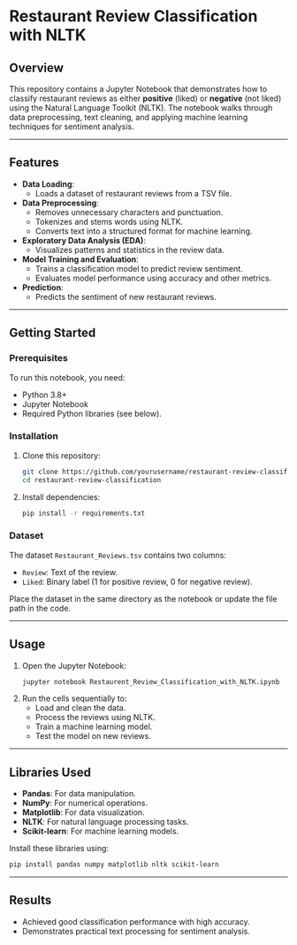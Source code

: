 # Restaurant Review Classification with NLTK

## Overview
This repository contains a Jupyter Notebook that demonstrates how to classify restaurant reviews as either **positive** (liked) or **negative** (not liked) using the Natural Language Toolkit (NLTK). The notebook walks through data preprocessing, text cleaning, and applying machine learning techniques for sentiment analysis.

---

## Features
- **Data Loading**:
  - Loads a dataset of restaurant reviews from a TSV file.
- **Data Preprocessing**:
  - Removes unnecessary characters and punctuation.
  - Tokenizes and stems words using NLTK.
  - Converts text into a structured format for machine learning.
- **Exploratory Data Analysis (EDA)**:
  - Visualizes patterns and statistics in the review data.
- **Model Training and Evaluation**:
  - Trains a classification model to predict review sentiment.
  - Evaluates model performance using accuracy and other metrics.
- **Prediction**:
  - Predicts the sentiment of new restaurant reviews.

---

## Getting Started

### Prerequisites
To run this notebook, you need:
- Python 3.8+
- Jupyter Notebook
- Required Python libraries (see below).

### Installation
1. Clone this repository:
   ```bash
   git clone https://github.com/yourusername/restaurant-review-classification.git
   cd restaurant-review-classification
   ```
2. Install dependencies:
   ```bash
   pip install -r requirements.txt
   ```

### Dataset
The dataset `Restaurant_Reviews.tsv` contains two columns:
- `Review`: Text of the review.
- `Liked`: Binary label (1 for positive review, 0 for negative review).

Place the dataset in the same directory as the notebook or update the file path in the code.

---

## Usage
1. Open the Jupyter Notebook:
   ```bash
   jupyter notebook Restaurent_Review_Classification_with_NLTK.ipynb
   ```
2. Run the cells sequentially to:
   - Load and clean the data.
   - Process the reviews using NLTK.
   - Train a machine learning model.
   - Test the model on new reviews.

---

## Libraries Used
- **Pandas**: For data manipulation.
- **NumPy**: For numerical operations.
- **Matplotlib**: For data visualization.
- **NLTK**: For natural language processing tasks.
- **Scikit-learn**: For machine learning models.

Install these libraries using:
```bash
pip install pandas numpy matplotlib nltk scikit-learn
```

---

## Results
- Achieved good classification performance with high accuracy.
- Demonstrates practical text processing for sentiment analysis.



